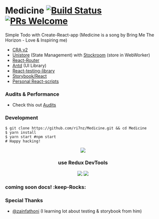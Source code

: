 # Medicine [![Build Status](https://travis-ci.com/ri7nz/Medicine.svg?branch=master)](https://travis-ci.com/ri7nz/Medicine) [![PRs Welcome](https://img.shields.io/badge/PRs-welcome-green.svg)](https://github.com/ri7nz/Medicine/pulls)

Simple Todo with Create-React-app (Medicine is a song by Bring Me The Horizon - Love & Inspiring me)

- [CRA v2](https://facebook.github.io/create-react-app)
- [Unistore](https://github.com/developit/unistore) (State Management) with [Stockroom](https://github.com/developit/stockroom) (store in WebWorker)
- [React-Router](https://github.com/ReactTraining/react-router)
- [Antd](https://github.com/ant-design/ant-design) (UI Library)
- [React-testing-library](https://github.com/kentcdodds/react-testing-library)
- [Storybook/React](https://github.com/storybooks/storybook)
- [Personal React-scripts](https://www.npmjs.com/package/ri7nz-react-scripts)
### Audits & Performance
- Check this out [Audits](https://github.com/ri7nz/Medicine/tree/dev/audits)

### Development 
```
$ git clone https://github.com/ri7nz/Medicine.git && cd Medicine
$ yarn install
$ yarn start #npm start
# Happy hacking!
```
<div style="display:block;text-align:center">
<img src="https://github.com/ri7nz/Medicine/blob/dev/docs/main.png"/>
  <h3>use Redux DevTools</h3>
<img src="https://github.com/ri7nz/Medicine/blob/dev/docs/redux-devtools.png"/>
<img src="https://github.com/ri7nz/Medicine/blob/dev/docs/redux-devtools-2.png"/>
</div>

### coming soon docs! :keep-Rocks:

### Special Thanks

- [@zainfathoni](https://github.com/zainfathoni) (I learning lot about testing & storybook from him)

